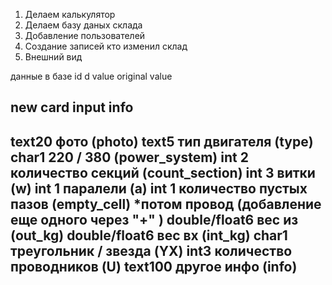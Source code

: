 1. Делаем калькулятор
2. Делаем базу даных склада
3. Добавление пользователей
4. Создание записей кто изменил склад
5. Внешний вид


данные в базе
id
d
value
original value



new card input info 
--------------------

 text20  фото (photo) 
 text5   тип двигателя (type)
 char1   220 / 380 (power_system)
 int 2   количество секций  (count_section)
 int 3   витки  (w)
 int 1   паралели (a)
 int 1   количество пустых пазов (empty_cell)
    *потом   провод (добавление еще одного через "+" )
 double/float6   вес из (out_kg)
 double/float6   вес вх (int_kg)
 char1   треугольник / звезда (YX)
 int3   количество проводников (U)
 text100 другое инфо        (info) 
----------------------------------

